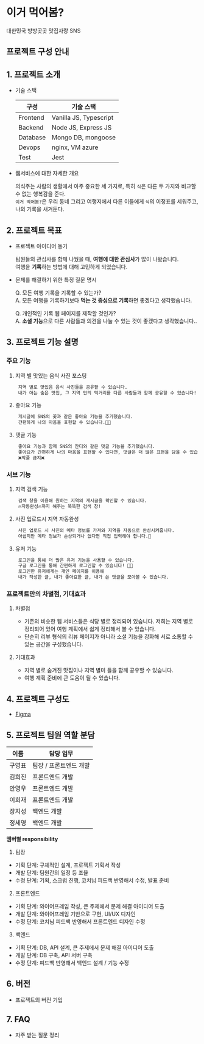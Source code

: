 # 이거 먹어봄?

대한민국 방방곳곳 맛집자랑 SNS

## 프로젝트 구성 안내

## 1. 프로젝트 소개

- 기술 스택

  | 구성     | 기술 스택              |
  | -------- | ---------------------- |
  | Frontend | Vanilla JS, Typescript |
  | Backend  | Node JS, Express JS    |
  | Database | Mongo DB, mongoose     |
  | Devops   | nginx, VM azure        |
  | Test     | Jest                   |

- 웹서비스에 대한 자세한 개요

  의식주는 사람의 생활에서 아주 중요한 세 가지로, 특히 `식`은 다른 두 가지와 비교할 수 없는 행복감을 준다. <br>
  `이거 먹어봄?`은 우리 동네 그리고 여행지에서 다른 이들에게 `식`의 이정표를 세워주고, 나의 기록을 새겨둔다. <br>

## 2. 프로젝트 목표

- 프로젝트 아이디어 동기

  팀원들의 관심사를 함께 나눴을 때, **여행에 대한 관심사**가 많이 나왔습니다. <br>
  여행을 **기록**하는 방법에 대해 고민하게 되었습니다. <br>

- 문제를 해결하기 위한 특정 질문 명시

  Q. 모든 여행 기록을 기록할 수 있는가?<br>
  A. 모든 여행을 기록하기보다 **먹는 것 중심으로 기록**하면 좋겠다고 생각했습니다.<br>

  Q. 개인적인 기록 웹 페이지를 제작할 것인가? <br>
  A. **소셜 기능**으로 다른 사람들과 의견을 나눌 수 있는 것이 좋겠다고 생각했습니다..<br>

## 3. 프로젝트 기능 설명

### 주요 기능

1. 지역 별 맛있는 음식 사진 포스팅

   ```txt
    지역 별로 맛있음 음식 사진들을 공유할 수 있습니다.
    내가 아는 숨은 맛집, 그 지역 만의 먹거리를 다른 사람들과 함께 공유할 수 있습니다!
   ```

2. 좋아요 기능

   ```txt
    게시글에 SNS의 꽃과 같은 좋아요 기능을 추가했습니다.
    간편하게 나의 마음을 표현할 수 있습니다.🙋🏻
   ```

3. 댓글 기능

   ```txt
    좋아요 기능과 함께 SNS의 잔디와 같은 댓글 기능을 추가했습니다.
    좋아요가 간편하게 나의 마음을 표현할 수 있다면, 댓글은 더 많은 표현을 담을 수 있습니다.
    ❌악플 금지❌
   ```

### 서브 기능

1. 지역 검색 기능

   ```txt
    검색 창을 이용해 원하는 지역의 게시글을 확인할 수 있습니다.
    🔥자동완성🔥까지 해주는 똑똑한 검색 창!
   ```

2. 사진 업로드시 지역 자동완성

   ```txt
    사진 업로드 시 사진의 메타 정보를 가져와 지역을 자동으로 완성시켜줍니다.
    아쉽지만 메타 정보가 손상되거나 없다면 직접 입력해야 합니다.🥲
   ```

3. 유저 기능

   ```txt
    로그인을 통해 더 많은 유저 기능을 사용할 수 있습니다.
    구글 로그인을 통해 간편하게 로그인할 수 있습니다! 👍🏻
    로그인한 유저에게는 개인 페이지를 이용해
    내가 작성한 글, 내가 좋아요한 글, 내가 쓴 댓글을 모아볼 수 있습니다.
   ```

### 프로젝트만의 차별점, 기대효과

1. 차별점

   - 기존의 비슷한 웹 서비스들은 식당 별로 정리되어 있습니다. 저희는 지역 별로 정리되어 있어 여행 계획에서 쉽게 정리해서 볼 수 있습니다.
   - 단순히 리뷰 형식의 리뷰 페이지가 아니라 소셜 기능을 강화해 서로 소통할 수 있는 공간을 구성했습니다.

2. 기대효과

   - 지역 별로 숨겨진 맛집이나 지역 별미 들을 함께 공유할 수 있습니다.
   - 여행 계획 준비에 큰 도움이 될 수 있습니다.

## 4. 프로젝트 구성도

- [Figma](https://www.figma.com/file/C8Sw3jVVoyYRQqfCUmrwib/Untitled?node-id=2%3A9)

## 5. 프로젝트 팀원 역할 분담

| 이름   | 담당 업무              |
| ------ | ---------------------- |
| 구영표 | 팀장 / 프론트엔드 개발 |
| 김희진 | 프론트엔드 개발        |
| 안영우 | 프론트엔드 개발        |
| 이희재 | 프론트엔드 개발        |
| 장지성 | 백엔드 개발            |
| 정세영 | 백엔드 개발            |

**멤버별 responsibility**

1. 팀장

- 기획 단계: 구체적인 설계, 프로젝트 기획서 작성
- 개발 단계: 팀원간의 일정 등 조율
- 수정 단계: 기획, 스크럼 진행, 코치님 피드백 반영해서 수정, 발표 준비

2. 프론트엔드

- 기획 단계: 와이어프레임 작성, 큰 주제에서 문제 해결 아이디어 도출
- 개발 단계: 와이어프레임 기반으로 구현, UI/UX 디자인
- 수정 단계: 코치님 피드백 반영해서 프론트엔드 디자인 수정

3. 백엔드

- 기획 단계: DB, API 설계, 큰 주제에서 문제 해결 아이디어 도출
- 개발 단계: DB 구축, API 서버 구축
- 수정 단계: 피드백 반영해서 백엔드 설계 / 기능 수정

## 6. 버전

- 프로젝트의 버전 기입

## 7. FAQ

- 자주 받는 질문 정리
